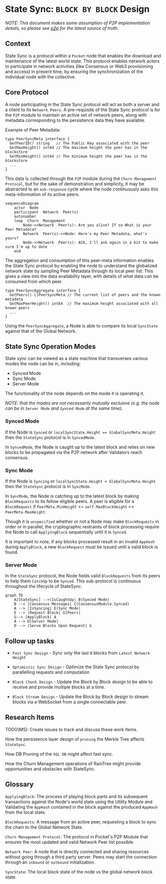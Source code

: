 # State Sync: `BLOCK BY BLOCK` Design

_NOTE: This document makes some assumption of P2P implementation details, so please see [p2p](../../p2p/README.md) for the latest source of truth._

## Context

State Sync is a protocol within a `Pocket` node that enables the download and maintenance of the latest world state. This protocol enables network actors to participate in network activities (like Consensus or Web3 provisioning and access) in present time, by ensuring the synchronization of the individual node with the collective.

## Core Protocol

A node participating in the State Sync protocol will act as both a server and a client to its `Network Peers`. A pre-requisite of the State Sync protocol is for the `P2P` module to maintain an active set of network peers, along with metadata corresponding to the persistence data they have available.

Example of Peer Metadata:

```golang
type PeerSyncMeta interface {
  GetPeerID() string   // The Public Key associated with the peer
  GetMaxHeight() int64 // The maximum height the peer has in the blockstore
  GetMinHeight() int64 // The minimum height the peer has in the blockstore
  ...
}
```

This data is collected through the `P2P` module during the `Churn Management Protocol`, but for the sake of demonstration and simplicity, it may be abstracted to an `ask-response` cycle where the node continuously asks this meta-information of its active peers.

```mermaid
sequenceDiagram
    actor  Node
    participant  Network  Peer(s)
    autonumber
    loop  Churn  Management
        Node->>Network  Peer(s): Are you alive? If so What is your Peer Metadata?
        Network  Peer(s)->>Node: Here's my Peer Metadata, what's yours?
        Node->>Network  Peer(s): ACK, I'll ask again in a bit to make sure I'm up to date
    end
```

The aggregation and consumption of this peer-meta information enables the State Sync protocol by enabling the node to understand the globalized network state by sampling Peer Metadata through its local peer list.
This gives a view into the data availability layer, with details of what data can be consumed from which peer.

```golang
type PeerSyncAggregate interface {
  GetPeers() []PeerSyncMeta // The current list of peers and the known metadata
  GetMaxPeerHeight() int64  // The maximum height associated with all known peers
  ...
}
```
Using the `PeerSyncAggregate`, a Node is able to compare its local `SyncState` against that of the Global Network.

## State Sync Operation Modes

State sync can be viewed as a state machine that transverses various modes the node can be in, including:
* Synced Mode
* Sync Mode
* Server Mode

The functionality of the node depends on the mode it is operating it. 

*NOTE: that the modes are not necessarily mutually exclusive (e.g. the node can be in `Server Mode` and `Synced Mode` at the same time).*

### Synced Mode
If the Node is `Synced` or `localSyncState.Height == GlobalSyncMeta.Height` then the `StateSync` protocol is in `SyncedMode`.

In `SyncedMode`, the Node is caught up to the latest block and relies on new blocks to be propagated via the P2P network after Validators reach consensus.

### Sync Mode
If the Node is `Syncing` or `localSyncState.Height < GlobalSyncMeta.Height` then the `StateSync` protocol is in `SyncMode`.

In `SyncMode`, the Node is catching up to the latest block by making `BlockRequests` to its fellow eligible peers. A peer is eligible for a `BlockRequest` if `PeerMeta.MinHeight` <= `self.MaxBlockHeight` <= `PeerMeta.MaxHeight`.

Though it is `unspecified` whether or not a Node may make `BlockRequests` in order or in parallel, the cryptographic restraints of block processing require the Node to call `ApplyingBlock` sequentially until it is `Synced`.

It is important to note, if any blocks processed result in an invalid `AppHash` during `ApplyBlock`, a new `BlockRequest` must be issued until a valid block is found.

### Server Mode

In the `StateSync` protocol, the Node fields valid `BlockRequests` from its peers to help them `CatchUp` to be `Synced`. This sub-protocol is continuous throughout the lifecycle of StateSync.

```mermaid
graph TD
    A[StateSync] -->|IsCaughtUp| B(Synced Mode)
    B --> |Consensus Messages| C(ConsensusModule.Synced)
    A --> |IsSyncing| E(Sync Mode)
    E --> |Request Block| G[Peers]
    G--> |ApplyBlock| A
    A --> D[Server Mode]
    D --> |Serve Blocks Upon Request| G
```

## Follow up tasks

* `Fast Sync Design` - Sync only the last `N` blocks from `Latest Network Height`

* `Optimistic Sync Design` - Optimize the State Sync protocol by parallelling requests and computation

* `Block Chunk Design` - Update the Block by Block design to be able to receive and provide multiple blocks at a time.

* `Block Stream Design` - Update the Block by Block design to stream blocks via a WebSocket from a single connectable peer.

## Research Items
TODO(M5): Create issues to track and discuss these work items.

How the persistence layer design of `pruning` the Merkle Tree affects `StateSync`.

How DB Pruning of the `SQL DB` might affect fast sync.

How the Churn Management operations of RainTree might provide opportunities and obstacles with StateSync.

## Glossary

`ApplyingBlock`: The process of playing block parts and its subsequent transactions against the Node's world state using the Utility Module and Validating the `AppHash` contained in the block against the produced `AppHash` from the local state.

`BlockRequests`: A message from an active peer, requesting a block to sync the chain to the Global Network State.

`Churn Management Protocol`: The protocol in Pocket's P2P Module that ensures the most updated and valid Network Peer list possible.

`Network Peer`: A node that is directly connected and sharing resources without going through a third party server. Peers may start the connection through an `inbound` or `outbound` initialization.

`SyncState`: The local block state of the node vs the global network block state.
